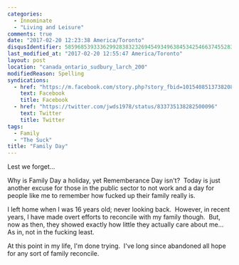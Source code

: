 ```yaml
---
categories:
  - Innominate
  - "Living and Leisure"
comments: true
date: "2017-02-20 12:23:38 America/Toronto"
disqusIdentifier: 5859685393336299283832326945493496384534254663745528349746585647847357448564548582975763996793597762
last_modified_at: "2017-02-20 12:55:47 America/Toronto"
layout: post
location: "canada_ontario_sudbury_larch_200"
modifiedReason: Spelling
syndications:
  - href: "https://m.facebook.com/story.php?story_fbid=10154085137382084&id=719142083"
    text: Facebook
    title: Facebook
  - href: "https://twitter.com/jwds1978/status/833735138282500096"
    text: Twitter
    title: Twitter
tags:
  - Family
  - "The Suck"
title: "Family Day"
---
```


<p>
  Lest we forget&hellip;
</p>
<p>
  Why is Family Day a holiday, yet Rememberance Day isn't?&nbsp; Today is just another excuse for those in the public sector to not work and a day for people
  like me to remember how fucked up their family really is.
</p>
<!-- excerptBreak -->
<p>
  I left home when I was 16 years old; never looking back.&nbsp; However, in recent years, I have made overt efforts to reconcile with my family though.&nbsp;
  But, now as then, they showed exactly how little they actually care about me&hellip;&nbsp; As in, not in the fucking least.
</p>
<p>
  At this point in my life, I'm done trying.&nbsp; I've long since abandoned all hope for any sort of family reconcile.
</p>
